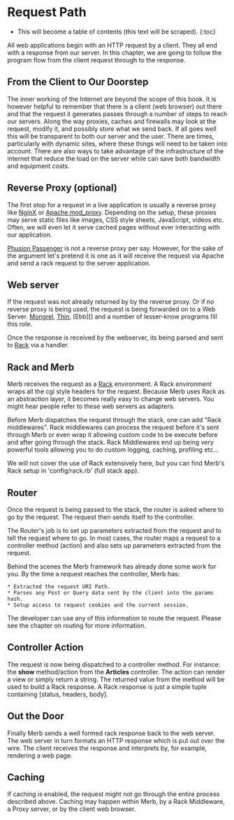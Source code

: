 # Request Path

* This will become a table of contents (this text will be scraped).
{:toc}

All web applications begin with an HTTP request by a client.
They all end with a response from our server.
In this chapter, we are going to follow the program flow
from the client request through to the response.

## From the Client to Our Doorstep

The inner working of the Internet are beyond the scope of this book.
It is however helpful to remember that there is a client (web browser) out
there
and that the request it generates passes through a number of steps to reach
our servers.
Along the way proxies, caches and firewalls may look at the request, modify it,
and possibly store what we send back.
If all goes well this will be transparent to both our server and the user.
There are times, particularly with dynamic sites, where these things will need
to be taken into account.
There are also ways to take advantage of the infrastructure of the internet
that reduce the load on the server
while can save both bandwidth and equipment costs.

## Reverse Proxy (optional)

The first stop for a request in a live application is usually a reverse proxy like 
[NginX][] or [Apache mod\_proxy][].
Depending on the setup, these proxies may serve static files like images,
CSS style sheets, JavaScript, videos etc.
Often, we will even let it serve cached pages without ever interacting
with our application.

[Phusion Passenger][] is not a reverse proxy per say. However, for the sake
of the argument let's pretend it is one as it will receive the request via Apache
and send a rack request to the server application.

## Web server

If the request was not already returned by by the reverse proxy.
Or if no reverse proxy is being used, the request is being forwarded on to a Web Server.
[Mongrel][], [Thin][], [Ebb][] and a number of lesser-know programs fill this
role.

Once the response is received by the webserver, its being parsed and sent to [Rack][]
via a handler.


## Rack and Merb

Merb receives the request as a [Rack][] environment. A Rack environment wraps
all the cgi style headers for the request.
Because Merb uses Rack as an abstraction layer, it becomes really easy to change
web servers.
You might hear people refer to these web servers as adapters.

Before Merb dispatches the request through the stack, one can add "Rack middlewares".
Rack middlewares can process the request before it's sent through Merb or even wrap it
allowing custom code to be execute before and after going through the stack.
Rack Middlewares end up being very powerful tools allowing you to do
custom logging, caching, profiling etc...

We will not cover the use of Rack extensively here,
but you can find Merb's Rack setup in 'config/rack.rb' (full stack app).

## Router

Once the request is being passed to the stack, the router is asked where to go
by the request.
The request then sends itself to the controller.

The Router's job is to set up parameters extracted from the request
and to tell the request where to go. 
In most cases, the router maps a request to a controller method (action) and also
sets up parameters extracted from the request.

Behind the scenes the Merb framework has already done some work for you.
By the time a request reaches the controller, Merb has:

    * Extracted the request URI Path.
    * Parses any Post or Query data sent by the client into the params hash.
    * Setup access to request cookies and the current session.

The developer can use any of this information to route the request.
Please see the chapter on routing for more information.

## Controller Action

The request is now being dispatched to a controller method.
For instance: the **show** method/action from the **Articles** controller.
The action can render a view or simply return a string.
The returned value from the method will be used to build a Rack response.
A Rack response is just a simple tuple containing [status, headers, body].

## Out the Door

Finally Merb sends a well formed rack response back to the web server.
The web server in turn formats an HTTP response which is put out over
the wire.
The client receives the response and interprets by, for example, rendering a web page.


## Caching

If caching is enabled, the request might not go through the entire process
described above.
Caching may happen within Merb, by a Rack Middleware, a Proxy server,
or by the client web browser.


[Apache mod\_proxy]:  http://httpd.apache.org/docs/2.0/mod/mod_proxy.html
[GlassFish]:          /deployment/jruby
[Mongrel]:            http://mongrel.rubyforge.org/
[MVC]:                /getting-started/mvc
[NginX]:              /deployment/nginx
[Phusion Passenger]:  /deployment/passenger
[Rack]:               http://rack.rubyforge.org/
[Thin]:               http://code.macournoyer.com/thin/
